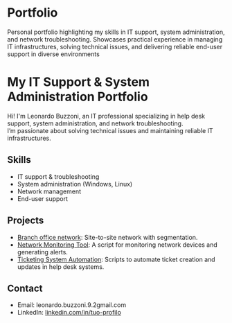 # Portfolio
Personal portfolio highlighting my skills in IT support, system administration, and network troubleshooting. Showcases practical experience in managing IT infrastructures, solving technical issues, and delivering reliable end-user support in diverse environments

# My IT Support & System Administration Portfolio

Hi! I'm Leonardo Buzzoni, an IT professional specializing in help desk support, system administration, and network troubleshooting.  
I’m passionate about solving technical issues and maintaining reliable IT infrastructures.

## Skills
- IT support & troubleshooting  
- System administration (Windows, Linux)  
- Network management    
- End-user support  

## Projects
- [Branch office network](https://github.com/L301T/Portfolio/tree/main/networks/rete_con_distaccamento): Site-to-site network with segmentation.  
- [Network Monitoring Tool](https://github.com/tuo-username/network-monitor): A script for monitoring network devices and generating alerts.  
- [Ticketing System Automation](https://github.com/tuo-username/ticketing-automation): Scripts to automate ticket creation and updates in help desk systems.  

## Contact  
- Email: leonardo.buzzoni.9.2gmail.com  
- LinkedIn: [linkedin.com/in/tuo-profilo](https://linkedin.com/in/tuo-profilo)
